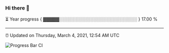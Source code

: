 ### Hi there 👋

⏳ Year progress { ▓▓▓▓▓░░░░░░░░░░░░░░░░░░░░░░░░░ } 17.00 %

---

⏰ Updated on Thursday, March 4, 2021, 12:54 AM UTC

![Progress Bar CI](https://github.com/arthurbuhl/arthurbuhl/workflows/Progress%20Bar%20CI/badge.svg)
